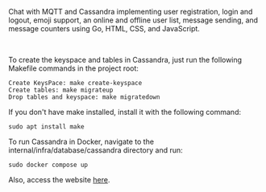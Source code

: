 <p>Chat with MQTT and Cassandra implementing user registration, login and logout, emoji support, an online and offline user list, message sending, and message counters using Go, HTML, CSS, and JavaScript. </p>
<br/>
<p>To create the keyspace and tables in Cassandra, just run the following Makefile commands in the project root:</p>

 ```
Create KeysPace: make create-keyspace
Create tables: make migrateup
Drop tables and keyspace: make migratedown
 ```

<p>If you don't have make installed, install it with the following command:</p>

 ```
sudo apt install make
 ```

<p>To run Cassandra in Docker, navigate to the internal/infra/database/cassandra directory and run:</p>

 ```
sudo docker compose up
 ```

<p>Also, access the website <a href="https://rafael-developer.com/2024/10/11/go-chat-com-mqtt-implementando-cadastro-de-usuario-login-e-logout-lista-de-usuario-online-e-offline-e-envio-de-mensagem-e-contador-de-mensagem-enviadas/" title="Web chat with MQTT">here</a>.</p>